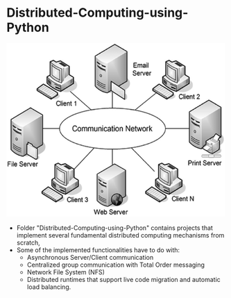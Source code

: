 # Distributed-Computing-using-Python

<p align="left">
  <img src="../imgs/distributed_systems.png" alt="???" width="600" height="400"/>
</p>

* Folder "Distributed-Computing-using-Python" contains projects that implement several fundamental distributed computing mechanisms from scratch,
* Some of the implemented functionalities have to do with:
    - Asynchronous Server/Client communication
    - Centralized group communication with Total Order messaging 
    - Network File System (NFS)
    - Distributed runtimes that support live code migration and automatic load balancing.
